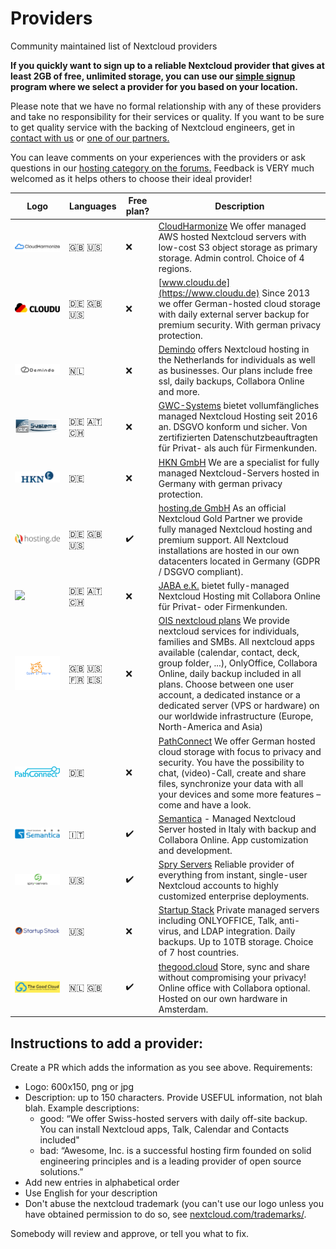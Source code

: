 # Providers

Community maintained list of Nextcloud providers

**If you quickly want to sign up to a reliable Nextcloud provider that gives at least 2GB of free, unlimited storage, you can use our [simple signup](https://nextcloud.com/signup/) program where we select a provider for you based on your location.**

Please note that we have no formal relationship with any of these providers and take no responsibility for their services or quality. If you want to be sure to get quality service with the backing of Nextcloud engineers, get in [contact with us](https://nextcloud.com/enterprise/buy/) or [one of our partners.](https://nextcloud.com/partners/)

You can leave comments on your experiences with the providers or ask questions in our [hosting category on the forums.](https://help.nextcloud.com/c/hosting) Feedback is VERY much welcomed as it helps others to choose their ideal provider!

| Logo          | Languages     | Free plan?    | Description  |
| ------------- | ------------- | ------------- |------------- |
| ![](logos/cloudharmonize.png) | :uk: :us:| ❌ | [CloudHarmonize](https://cloudharmonize.com) We offer managed AWS hosted Nextcloud servers with low-cost S3 object storage as primary storage. Admin control. Choice of 4 regions. |
| ![](logos/www.cloudu.de.png) | :de: :gb: :us: | ❌ | [www.cloudu.de](https://www.cloudu.de) Since 2013 we offer German-hosted cloud storage with daily external server backup for premium security. With german privacy protection. |
| ![](logos/demindo.png)  | :netherlands: | ❌ | [Demindo](https://demindo.com) offers Nextcloud hosting in the Netherlands for individuals as well as businesses. Our plans include free ssl, daily backups, Collabora Online and more. | 
| ![](logos/gwc_systems.png) | :de: :austria: :switzerland: | ❌ | [GWC-Systems](https://gwc-systems.de) bietet vollumfängliches managed Nextcloud Hosting seit 2016 an. DSGVO konform und sicher. Von zertifizierten Datenschutzbeauftragten für Privat- als auch für Firmenkunden. |
| ![](logos/hkn.jpg) | :de: | ❌ | [HKN GmbH](https://www.hkn.de/nextcloud-server.php) We are a specialist for fully managed Nextcloud-Servers hosted in Germany with german privacy protection. |
| ![](logos/hosting.de.png) | :de: :gb: :us: | ✔️ | [hosting.de GmbH](https://hosting.de) As an official Nextcloud Gold Partner we provide fully managed Nextcloud hosting and premium support. All Nextcloud installations are hosted in our own datacenters located in Germany (GDPR / DSGVO compliant). |
| ![](https://user-images.githubusercontent.com/9932751/77157559-e572b400-6aa1-11ea-99de-ed0e5b8210ac.jpg) | :de: :austria: :switzerland: | ❌ | [JABA e.K.](https://www.jaba.hosting/nextcloud/) bietet fully-managed Nextcloud Hosting mit Collabora Online für Privat- oder Firmenkunden. |
| ![](logos/OpenITStore.png) | :gb: :us: :fr: :es: | ❌ | [OIS nextcloud plans](https://openitstore.com/nextcloud/) We provide nextcloud services for individuals, families and SMBs. All nextcloud apps available (calendar, contact, deck, group folder, ...), OnlyOffice, Collabora Online, daily backup included in all plans. Choose between one user account, a dedicated instance or a dedicated server (VPS or hardware) on our worldwide infrastructure (Europe, North-America and Asia) |
| ![](https://github.com/moritz76/PathConnect/blob/master/PathConnectLogo.png) | :de: | ❌ | [PathConnect](https://pathconnect.de) We offer German hosted cloud storage with focus to privacy and security. You have the possibility to chat, (video)-Call, create and share files, synchronize your data with all your devices and some more features – come and have a look.|
| ![](logos/semantica.png) | :it: | ✔️ | [Semantica](https://www.s7a.it/products_cloudsystem) - Managed Nextcloud Server hosted in Italy with backup and Collabora Online. App customization and development. |
| ![](logos/spryservers.png) | :us: | ✔️ | [Spry Servers](https://www.spryservers.net/sprycloud) Reliable provider of everything from instant, single-user Nextcloud accounts to highly customized enterprise deployments. |
| ![](logos/startupstack.png) | :us: | ❌ | [Startup Stack](https://startupstack.tech) Private managed servers including ONLYOFFICE, Talk, anti-virus, and LDAP integration. Daily backups. Up to 10TB storage. Choice of 7 host countries. |
| ![](logos/thegoodcloud.png) | :netherlands: :uk: | ✔️ | [thegood.cloud](https://thegood.cloud) Store, sync and share without compromising your privacy! Online office with Collabora optional. Hosted on our own hardware in Amsterdam. |


## Instructions to add a provider:

Create a PR which adds the information as you see above. Requirements:
* Logo: 600x150, png or jpg
* Description: up to 150 characters. Provide USEFUL information, not blah blah. Example descriptions:
    * good: “We offer Swiss-hosted servers with daily off-site backup. You can install Nextcloud apps, Talk, Calendar and Contacts included"
    * bad: “Awesome, Inc. is a successful hosting firm founded on solid engineering principles and is a leading provider of open source solutions.”
* Add new entries in alphabetical order
* Use English for your description
* Don't abuse the nextcloud trademark (you can't use our logo unless you have obtained permission to do so, see [nextcloud.com/trademarks/](https://nextcloud.com/trademarks/).

Somebody will review and approve, or tell you what to fix.
